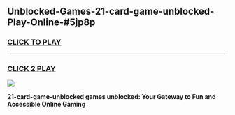 
## Unblocked-Games-21-card-game-unblocked-Play-Online-#5jp8p
<h3>
<a href="https://premium.freeplayer.one?title=21-card-game-unblocked&ref=27F">CLICK TO PLAY</a></h3>
<hr>

<h3>
<a href="https://premium.freeplayer.one?title=21-card-game-unblocked&ref=27F">CLICK 2 PLAY</a>
  
</h3>

<a href="https://premium.freeplayer.one?title=21-card-game-unblocked&ref=27F"><img src="https://clearcache.store/games.png"></a>


**21-card-game-unblocked games unblocked: Your Gateway to Fun and Accessible Online Gaming**
